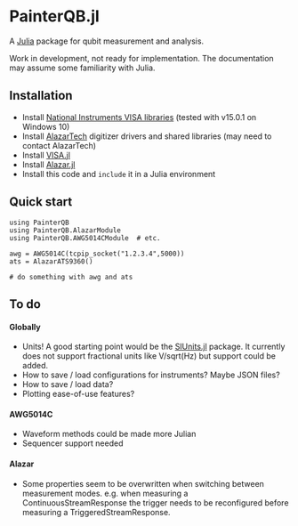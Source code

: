 PainterQB.jl
============

A [Julia](http://julialang.org) package for qubit measurement and analysis.

Work in development, not ready for implementation. The documentation may assume some familiarity
with Julia.

Installation
------------

+ Install [National Instruments VISA libraries](https://www.ni.com/visa/)
 (tested with v15.0.1 on Windows 10)
+ Install [AlazarTech](http://www.alazartech.com) digitizer drivers and shared libraries
 (may need to contact AlazarTech)
+ Install [VISA.jl](http://www.github.com/ajkeller34/VISA.jl)
+ Install [Alazar.jl](http://www.github.com/ajkeller34/Alazar.jl)
+ Install this code and `include` it in a Julia environment

Quick start
-----------

```
using PainterQB
using PainterQB.AlazarModule
using PainterQB.AWG5014CModule  # etc.

awg = AWG5014C(tcpip_socket("1.2.3.4",5000))
ats = AlazarATS9360()

# do something with awg and ats
```

To do
-----

#### Globally

- Units! A good starting point would be the
[SIUnits.jl](https://github.com/Keno/SIUnits.jl) package. It currently does
not support fractional units like V/sqrt(Hz) but support could be added.
- How to save / load configurations for instruments? Maybe JSON files?
- How to save / load data?
- Plotting ease-of-use features?

#### AWG5014C

- Waveform methods could be made more Julian
- Sequencer support needed

#### Alazar

- Some properties seem to be overwritten when switching between measurement
modes. e.g. when measuring a ContinuousStreamResponse the trigger needs to be
reconfigured before measuring a TriggeredStreamResponse.

